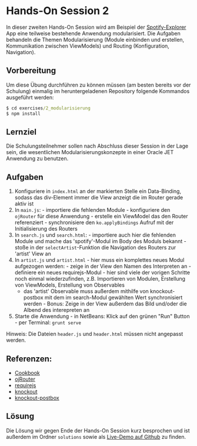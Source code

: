 # Hands-On Session 2

In dieser zweiten Hands-On Session wird am Beispiel der [Spotify-Explorer](https://github.com/enpit/jet-spotify-explorer/) App eine teilweise bestehende Anwendung modularisiert.
Die Aufgaben behandeln die Themen Modularisierung (Module einbinden und erstellen, Kommunikation zwischen ViewModels) und Routing (Konfiguration, Navigation).

## Vorbereitung

Um diese Übung durchführen zu können müssen (am besten bereits vor der Schulung) einmalig im heruntergeladenen Repository folgende Kommandos ausgeführt werden:

``` cmd
$ cd exercises/2_modularisierung
$ npm install
```

## Lernziel

Die Schulungsteilnehmer sollen nach Abschluss dieser Session in der Lage sein, die wesentlichen Modularisierungskonzepte in einer Oracle JET Anwendung zu benutzen.

## Aufgaben

  1. Konfiguriere in `index.html` an der markierten Stelle ein Data-Binding, sodass das div-Element immer die View anzeigt die im Router gerade aktiv ist
  2. In `main.js`:
    - importiere die fehlenden Module
    - konfiguriere den `ojRouter` für diese Anwendung
    - erstelle ein ViewModel das den Router referenziert
    - synchronisiere den `ko.applyBindings` Aufruf mit der Initialisierung des Routers
  3. In `search.js` und `search.html`:
    - importiere auch hier die fehlenden Module und mache das 'spotify'-Modul im Body des Moduls bekannt
    - stoße in der `selectArtist`-Funktion die Navigation des Routers zur 'artist' View an
  4. In `artist.js` und `artist.html` - hier muss ein komplettes neues Modul aufgezogen werden:
    - zeige in der View den Namen des Interpreten an
    - definiere ein neues requirejs-Modul - hier sind viele der vorigen Schritte noch einmal wiederzufinden, z.B. Importieren von Modulen, Erstellung von ViewModels, Erstellung von Observables
      - das 'artist' Observable muss außerdem mithilfe von knockout-postbox mit dem im search-Modul gewählten Wert synchronisiert werden
    - Bonus: Zeige in der View außerdem das Bild und/oder die Albend des interepreten an
  5. Starte die Anwendung
    - in NetBeans: Klick auf den grünen "Run" Button
    - per Terminal: `grunt serve`

Hinweis: Die Dateien `header.js` und `header.html` müssen nicht angepasst werden.

## Referenzen:

- [Cookbook](http://www.oracle.com/webfolder/technetwork/jet/jetCookbook.html)
- [ojRouter](http://www.oracle.com/webfolder/technetwork/jet/jetCookbook.html?component=router&demo=simple)
- [requirejs](http://requirejs.org/)
- [knockout](http://knockoutjs.com/documentation/introduction.html)
- [knockout-postbox](https://github.com/rniemeyer/knockout-postbox)

## Lösung

Die Lösung wir gegen Ende der Hands-On Session kurz besprochen und ist außerdem im Ordner `solutions` sowie als [Live-Demo auf Github](https://enpit.github.io/jet-spotify-explorer/web/) zu finden.
